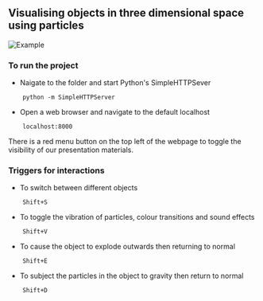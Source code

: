 ## Visualising objects in three dimensional space using particles

![Example](https://drive.google.com/open?id=1i4d947sDdL8YrpndxLwRhXr_5Dq4jwtN)

### To run the project
* Naigate to the folder and start Python's SimpleHTTPSever
```
	python -m SimpleHTTPServer
```
* Open a web browser and navigate to the default localhost
```
	localhost:8000
```

There is a red menu button on the top left of the webpage to toggle the visibility of our presentation materials.

### Triggers for interactions
* To switch between different objects
```
	Shift+S
```
* To toggle the vibration of particles, colour transitions and sound effects
```
	Shift+V
```
* To cause the object to explode outwards then returning to normal
```
	Shift+E
```
* To subject the particles in the object to gravity then return to normal
```
	Shift+D
```